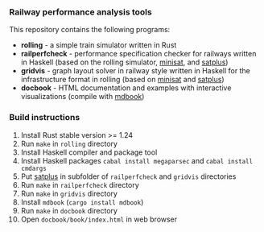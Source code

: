 ### Railway performance analysis tools

This repository contains the following programs:

 * **rolling** - a simple train simulator written in Rust
 * **railperfcheck** - performance specification checker for railways written in Haskell (based on the rolling simulator, [minisat](http://minisat.se/), and [satplus](https://github.com/koengit/satplus))
 * **gridvis** - graph layout solver in railway style written in Haskell for the infrastructure format in rolling (based on [minisat](http://minisat.se/) and [satplus](https://github.com/koengit/satplus))
 * **docbook** - HTML documentation and examples with interactive visualizations (compile with [mdbook](https://github.com/rust-lang-nursery/mdBook))

### Build instructions

1. Install Rust stable version >= 1.24
2. Run `make` in `rolling` directory
3. Install Haskell compiler and package tool
4. Install Haskell packages `cabal install megaparsec` and `cabal install cmdargs`
5. Put [satplus](https://github.com/koengit/satplus.git) in subfolder of `railperfcheck` and `gridvis` directories
6. Run `make` in `railperfcheck` directory
7. Run `make` in `gridvis` directory
8. Install `mdbook` (`cargo install mdbook`)
9. Run `make` in `docbook` directory
10. Open `docbook/book/index.html` in web browser

